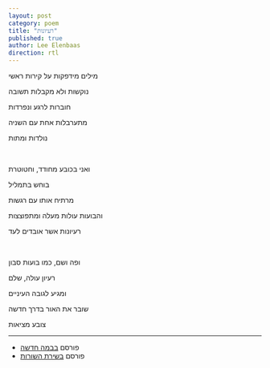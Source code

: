 ```yaml
---
layout: post
category: poem
title: "רעיונות"
published: true
author: Lee Elenbaas
direction: rtl
---
```

מילים מידפקות על קירות ראשי

נוקשות ולא מקבלות תשובה

חוברות לרגע ונפרדות

מתערבלות אחת עם השניה

נולדות ומתות

<br>

ואני בכובע מחודד, וחטוטרת

בוחש בתמליל

מרתיח אותו עם רגשות

והבועות עולות מעלה ומתפוצצות

רעיונות אשר אובדים לעד

<br>

ופה ושם, כמו בועות סבון

רעיון עולה, שלם

ומגיע לגובה העיניים

שובר את האור בדרך חדשה

צובע מציאות

-------------------

- פורסם [בבמה חדשה](http://stage.co.il/Stories/344517)
- פורסם [בשירת השורות](https://books.google.com/books/about/%D7%A9%D7%99%D7%A8%D7%AA_%D7%94%D7%A9%D7%95%D7%A8%D7%95%D7%AA.html?id=nstiAAAAMAAJ)

